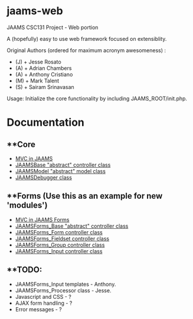 jaams-web
=========

JAAMS CSC131 Project - Web portion

A (hopefully) easy to use web framework focused on extensiblity.

Original Authors (ordered for maximum acronym awesomeness) :
- (J) + Jesse Rosato
- (A) + Adrian Chambers
- (A) + Anthony Cristiano
- (M) + Mark Talent
- (S) + Sairam Srinavasan

Usage:
Initialize the core functionality by including JAAMS_ROOT/init.php.


Documentation
=============

**Core
------
- <a href="core/Documentation/JAAMS_MVC.png">MVC in JAAMS</a>
- <a href="core/Documentation/JAAMSBase.htm">JAAMSBase "abstract" controller class</a>
- <a href="core/Documentation/JAAMSModel.htm">JAAMSModel "abstract" model class</a>
- <a href="core/Documentation/JAAMSDebugger.htm">JAAMSDebugger class</a>

**Forms (Use this as an example for new 'modules')
--------------------------------------------------
- <a href="forms/Documentation/JAAMSForms_MVC.png">MVC in JAAMS Forms</a>
- <a href="forms/Documentation/JAAMSForms_Base.htm">JAAMSForms_Base "abstract" controller class</a>
- <a href="forms/Documentation/JAAMSForms_Form.htm">JAAMSForms_Form controller class</a>
- <a href="forms/Documentation/JAAMSForms_Fieldset.htm">JAAMSForms_Fieldset controller class</a>
- <a href="forms/Documentation/JAAMSForms_Group.htm">JAAMSForms_Group controller class</a>
- <a href="forms/Documentation/JAAMSForms_Input.htm">JAAMSForms_Input controller class</a>

**TODO:
---------------------------------------
- JAAMSForms_Input templates - Anthony.
- JAAMSForms_Processor class - Jesse.
- Javascript and CSS - ?
- AJAX form handling - ?
- Error messages - ?
